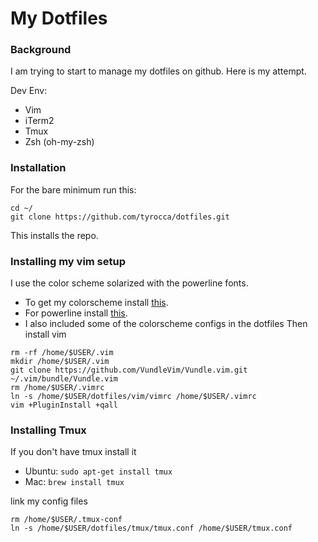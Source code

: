 # My Dotfiles

### Background
I am trying to start to manage my dotfiles on github. Here is my attempt.

Dev Env:
- Vim
- iTerm2
- Tmux
- Zsh (oh-my-zsh)

### Installation
For the bare minimum run this:
```
cd ~/
git clone https://github.com/tyrocca/dotfiles.git
```
This installs the repo.

### Installing my vim setup
I use the color scheme solarized with the powerline fonts. 
- To get my colorscheme install [this](http://ethanschoonover.com/solarized).
- For powerline install [this](https://github.com/powerline/powerline).
- I also included some of the colorscheme configs in the dotfiles
Then install vim
```
rm -rf /home/$USER/.vim
mkdir /home/$USER/.vim
git clone https://github.com/VundleVim/Vundle.vim.git ~/.vim/bundle/Vundle.vim
rm /home/$USER/.vimrc
ln -s /home/$USER/dotfiles/vim/vimrc /home/$USER/.vimrc
vim +PluginInstall +qall
```

### Installing Tmux
If you don't have tmux install it
- Ubuntu: `sudo apt-get install tmux`
- Mac: `brew install tmux`

link my config files
```
rm /home/$USER/.tmux-conf
ln -s /home/$USER/dotfiles/tmux/tmux.conf /home/$USER/tmux.conf
```




